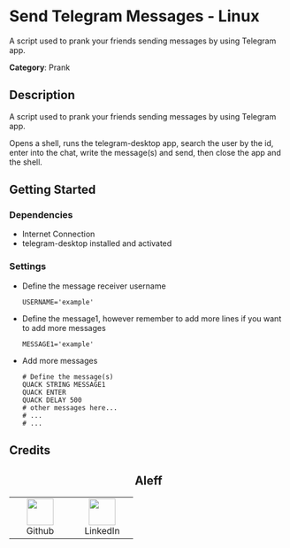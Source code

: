 # Send Telegram Messages - Linux

A script used to prank your friends sending messages by using Telegram app.

**Category**: Prank

## Description

A script used to prank your friends sending messages by using Telegram app.

Opens a shell, runs the telegram-desktop app, search the user by the id, enter into the chat, write the message(s) and send, then close the app and the shell.

## Getting Started

### Dependencies

* Internet Connection
* telegram-desktop installed and activated

### Settings

- Define the message receiver username

  ```shell
  USERNAME='example'
  ```

- Define the message1, however remember to add more lines if you want to add more messages

  ```shell
  MESSAGE1='example'
  ```

- Add more messages

  ```shell
  # Define the message(s)
  QUACK STRING MESSAGE1
  QUACK ENTER
  QUACK DELAY 500
  # other messages here...
  # ...
  # ...
  ```

## Credits

<h2 align="center">Aleff</h2>
<div align=center>
<table>
  <tr>
    <td align="center" width="96">
      <a href="https://github.com/aleff-github">
        <img src=https://github.com/aleff-github/aleff-github/blob/main/img/github.png?raw=true width="48" height="48" />
      </a>
      <br>Github
    </td>
    <td align="center" width="96">
      <a href="https://www.linkedin.com/in/alessandro-greco-aka-aleff/">
        <img src=https://github.com/aleff-github/aleff-github/blob/main/img/linkedin.png?raw=true width="48" height="48" />
      </a>
      <br>LinkedIn
    </td>
  </tr>
</table>
</div>
